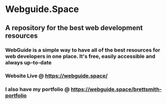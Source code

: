 # Webguide.Space

## A repository for the best web development resources

### WebGuide is a simple way to have all of the best resources for web developers in one place. It's free, easily accessible and always up-to-date

### Website Live @ https://webguide.space/

### I also have my portfolio @ https://webguide.space/brettsmith-portfolio
